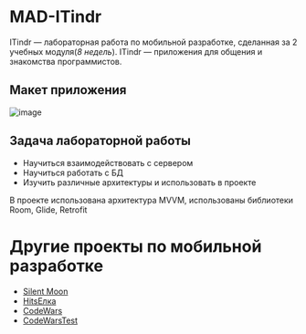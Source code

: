 # MAD-ITindr

ITindr — лабораторная работа по мобильной разработке, сделанная за 2 учебных модуля(_8 недель_). ITindr — приложения для общения и знакомства программистов.  
## Макет приложения
![image](https://user-images.githubusercontent.com/80742289/165264748-06c7bc81-2ce5-453e-924c-00f263cc43c2.png)
## Задача лабораторной работы
* Научиться взаимодействовать с сервером
* Научиться работать с БД
* Изучить различные архитектуры и использовать в проекте 

В проекте использована архитектура MVVM, использованы библиотеки Room, Glide, Retrofit





# Другие проекты по мобильной разработке
* [Silent Moon](https://github.com/lnstnkv/MAD-SilentMoon)
* [HitsЕлка](https://github.com/lnstnkv/HitsElka)
* [CodeWars](https://github.com/lnstnkv/CodeWars)
* [CodeWarsTest](https://github.com/lnstnkv/CodeWarsTest)
